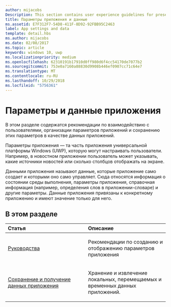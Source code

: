 ```yaml
---
author: mijacobs
Description: This section contains user experience guidelines for presenting app settings and storing those settings as app data.
title: Параметры приложения и данные
ms.assetid: E7F312F7-54D8-411F-8D92-92FBB95C2463
label: App settings and data
template: detail.hbs
ms.author: mijacobs
ms.date: 02/08/2017
ms.topic: article
keywords: windows 10, uwp
ms.localizationpriority: medium
ms.openlocfilehash: 62310191b17910d0ff980d6f4cc54170de7077b2
ms.sourcegitcommit: 753e0a7160a88830d9908b446ef0907cc71c64e7
ms.translationtype: MT
ms.contentlocale: ru-RU
ms.lasthandoff: 10/29/2018
ms.locfileid: "5756361"
---
```

# <a name="app-settings-and-data"></a>Параметры и данные приложения




В этом разделе содержатся рекомендации по взаимодействию с пользователями, организации параметров приложений и сохранению этих параметров в качестве данных приложений.

Параметры приложения — та часть приложения универсальной платформы Windows (UWP), которую могут настраивать пользователи. Например, в новостном приложении пользователь может указывать, какие источники новостей или сколько столбцов отображать на экране.

Данными приложения называют данные, которые приложение само создает и которыми оно само управляет. Сюда относятся информация о состоянии среды выполнения, параметры приложения, справочная информация (например, определения слов в приложении-словаре) и другие параметры. Данные приложения привязаны к конкретному приложению и имеют значение только для него.
## <a name="in-this-section"></a>В этом разделе
<table>
<colgroup>
<col width="50%" />
<col width="50%" />
</colgroup>
<thead>
<tr class="header">
<th align="left">Статья</th>
<th align="left">Описание</th>
</tr>
</thead>
<tbody>
<tr class="odd">
<td align="left"><p><a href="guidelines-for-app-settings.md">Руководства</a></p></td>
<td align="left"><p>Рекомендации по созданию и отображению параметров приложения</p></td>
</tr>
<tr class="even">
<td align="left"><p><a href="store-and-retrieve-app-data.md">Сохранение и получение данных приложения</a></p></td>
<td align="left"><p>Хранение и извлечение локальных, перемещаемых и временных данных приложений.</p></td>
</tr>
</tbody>
</table>



